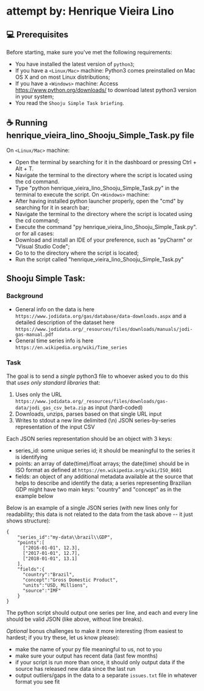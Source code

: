 # attempt by: Henrique Vieira Lino

## 💻 Prerequisites

Before starting, make sure you've met the following requirements:
* You have installed the latest version of `python3`;
* If you have a `<Linux/Mac>` machine: Python3 comes preinstalled on Mac OS X and on most Linux distributions;
* If you have a `<Windows>` machine: Access https://www.python.org/downloads/ to download latest python3 version in your system;
* You read the `Shooju Simple Task briefing`.

## ☕ Running henrique_vieira_lino_Shooju_Simple_Task.py file

On `<Linux/Mac>` machine:
* Open the terminal by searching for it in the dashboard or pressing Ctrl + Alt + T.
* Navigate the terminal to the directory where the script is located using the cd command.
* Type "python henrique_vieira_lino_Shooju_Simple_Task.py" in the terminal to execute the script.
On `<Windows>` machine:
* After having installed python launcher properly, open the "cmd" by searching for it in search bar;
* Navigate the terminal to the directory where the script is located using the cd command;
* Execute the command "py henrique_vieira_lino_Shooju_Simple_Task.py".
or for all cases:
* Download and install an IDE of your preference, such as "pyCharm" or "Visual Studio Code";
* Go to to the directory where the script is located;
* Run the script called "henrique_vieira_lino_Shooju_Simple_Task.py"

## Shooju Simple Task:

### Background

* General info on the data is here `https://www.jodidata.org/gas/database/data-downloads.aspx` and a detailed description of the dataset here `https://www.jodidata.org/_resources/files/downloads/manuals/jodi-gas-manual.pdf`
* General time series info is here `https://en.wikipedia.org/wiki/Time_series`

### Task

The goal is to send a *single* python3 file to whoever asked you to do this that *uses only standard libraries* that:

1. Uses only the URL `https://www.jodidata.org/_resources/files/downloads/gas-data/jodi_gas_csv_beta.zip` as input (hard-coded)
2. Downloads, unzips, parses based on that single URL input
3. Writes to stdout a new line delimited (\n) JSON series-by-series representation of the input CSV

Each JSON series representation should be an object with 3 keys:

* series_id: some unique series id; it should be meaningful to the series it is identifying
* points: an array of date(time)/float arrays; the date(time) should be in ISO format as defined at `https://en.wikipedia.org/wiki/ISO_8601`
* fields: an object of any additional metadata available at the source that helps to describe and identify the data; a series representing Brazilian GDP might have two main keys: "country" and "concept" as in the example below

Below is an example of a single JSON series (with new lines only for readability; this data is not related to the data from the task above -- it just shows structure):

    {
        "series_id":"my-data\\brazil\\GDP",
        "points":[
          ["2016-01-01", 12.3],
          ["2017-01-01", 12.7],
          ["2018-01-01", 13.1]
        ],
        "fields":{
          "country":"Brazil",
          "concept":"Gross Domestic Product",
          "units":"USD, Millions",
          "source":"IMF"
        }
    }

The python script should output one series per line, and each and every line should be valid JSON (like above, without line breaks).

*Optional* bonus challenges to make it more interesting (from easiest to hardest; if you try these, let us know please): 

* make the name of your py file meaningful to us, not to you
* make sure your output has recent data (last few months)
* if your script is run more than once, it should only output data if the source has released new data since the last run
* output outliers/gaps in the data to a separate `issues.txt` file in whatever format you see fit
